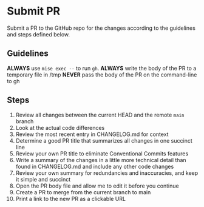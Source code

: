 # Submit PR

Submit a PR to the GitHub repo for the changes according to the guidelines and steps defined below.

## Guidelines

**ALWAYS** use `mise exec --` to run `gh`.
**ALWAYS** write the body of the PR to a temporary file in /tmp
**NEVER** pass the body of the PR on the command-line to gh

## Steps

1. Review all changes between the current HEAD and the remote `main` branch
2. Look at the actual code differences
3. Review the most recent entry in CHANGELOG.md for context
4. Determine a good PR title that summarizes all changes in one succinct line
5. Review your own PR title to eliminate Conventional Commits features
6. Write a summary of the changes in a little more technical detail than found in CHANGELOG.md and include any other code changes
7. Review your own summary for redundancies and inaccuracies, and keep it simple and succinct
8. Open the PR body file and allow me to edit it before you continue
9. Create a PR to merge from the current branch to main
10. Print a link to the new PR as a clickable URL
